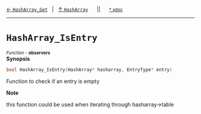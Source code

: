 [&#8592; `HashArray_Get`](HTL_hasharray.t.h--hasharray--hasharray_get.md)&nbsp;&nbsp;&nbsp;|&nbsp;&nbsp;&nbsp;[&#8593; `HashArray`](HTL_hasharray.t.h--hasharray.md)&nbsp;&nbsp;&nbsp;&nbsp;&nbsp;&nbsp;||&nbsp;&nbsp;&nbsp;&nbsp;&nbsp;&nbsp;<small>[\* xdoc](../xdoc/HTL_hasharray.t.h.xmd#L135)</small>
***

# `HashArray_IsEntry`
<small>*Function* - **observers**</small>  
**Synopsis**

```cpp
bool HashArray_IsEntry(HashArray* hasharray, EntryType* entry)
```

Function to check if an entry is empty


**Note**  

this function could be used when iterating through hasharray->table


